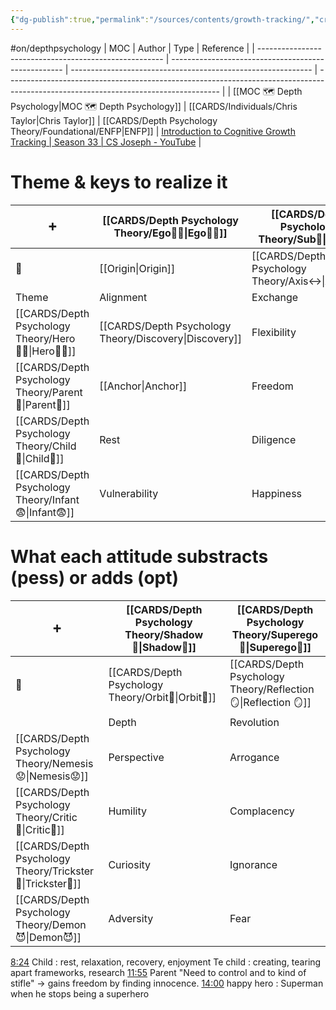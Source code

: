 ```yaml
---
{"dg-publish":true,"permalink":"/sources/contents/growth-tracking/","created":"2023-04-08T18:40:05.302+02:00","updated":"2023-05-02T10:46:33.887+02:00"}
---
```


#on/depthpsychology 
| MOC                                                    | Author                                              | Type                                                         | Reference                                                                                                                           |
| ------------------------------------------------------ | --------------------------------------------------- | ------------------------------------------------------------ | ----------------------------------------------------------------------------------------------------------------------------------- |
| [[MOC 🗺️ Depth Psychology\|MOC 🗺️ Depth Psychology]] | [[CARDS/Individuals/Chris Taylor\|Chris Taylor]] | [[CARDS/Depth Psychology Theory/Foundational/ENFP\|ENFP]] | [Introduction to Cognitive Growth Tracking \| Season 33 \| CS Joseph - YouTube](https://www.youtube.com/watch?v=Ni_1xfd_Kt8&t=283s) |


# Theme & keys to realize it  
|    ➕    | [[CARDS/Depth Psychology Theory/Ego🙋‍♂️\|Ego🙋‍♂️]]          | [[CARDS/Depth Psychology Theory/Sub🤸\|Sub🤸]]            |
| ---------------- | ------------- | -------------- |
|  🔗                | [[Origin\|Origin]]    | [[CARDS/Depth Psychology Theory/Axis↔️\|Axis↔️]]    |
| Theme            | Alignment     | Exchange     |
| [[CARDS/Depth Psychology Theory/Hero🦸‍♂️\|Hero🦸‍♂️]]   | [[CARDS/Depth Psychology Theory/Discovery\|Discovery]] | Flexibility    |
| [[CARDS/Depth Psychology Theory/Parent🤨\|Parent🤨]]    | [[Anchor\|Anchor]]    | Freedom        |
| [[CARDS/Depth Psychology Theory/Child👼\|Child👼]]     | Rest          | Diligence      |
| [[CARDS/Depth Psychology Theory/Infant😨\|Infant😨]]  | Vulnerability | Happiness      |

# What each attitude substracts (pess) or adds (opt)
| ➕  | [[CARDS/Depth Psychology Theory/Shadow👤\|Shadow👤]]           | [[CARDS/Depth Psychology Theory/Superego👹\|Superego👹]]     |                
| ---------------- | ------------ | -------------- |
|     🔗             | [[CARDS/Depth Psychology Theory/Orbit🔄\|Orbit🔄]] | [[CARDS/Depth Psychology Theory/Reflection 🪞\|Reflection 🪞]] |
|                  | Depth        | Revolution     |
| [[CARDS/Depth Psychology Theory/Nemesis😟\|Nemesis😟]]   | Perspective  | Arrogance      |
| [[CARDS/Depth Psychology Theory/Critic🤔\|Critic🤔]]    | Humility     | Complacency    |
| [[CARDS/Depth Psychology Theory/Trickster🤡\|Trickster🤡]] | Curiosity    | Ignorance      |
| [[CARDS/Depth Psychology Theory/Demon😈\|Demon😈]]     | Adversity    | Fear           |

[8:24](https://www.youtube.com/watch?v=Ni_1xfd_Kt8&t=504s) Child : rest, relaxation, recovery, enjoyment Te child : creating, tearing apart frameworks, research [11:55](https://www.youtube.com/watch?v=Ni_1xfd_Kt8&t=715s) Parent "Need to control and to kind of stifle" -> gains freedom by finding innocence. [14:00](https://www.youtube.com/watch?v=Ni_1xfd_Kt8&t=840s) happy hero : Superman when he stops being a superhero
